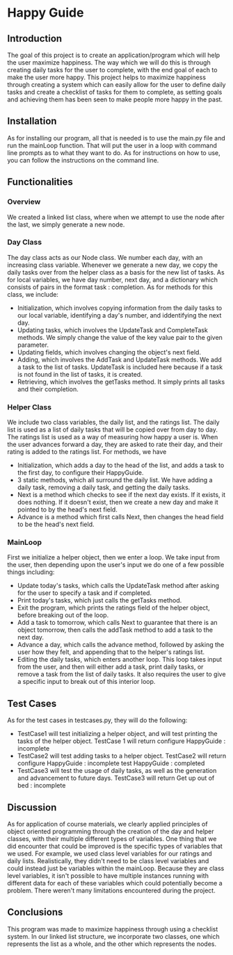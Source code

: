 # Happy Guide
## Introduction
The goal of this project is to create an application/program which will help the user maximize happiness. The way which we will do this is through creating daily tasks for the user to complete, with the end goal of each to make the user more happy. 
This project helps to maximize happiness through creating a system which can easily allow for the user to define daily tasks and create a checklist of tasks for them to complete, as setting goals and achieving them has been seen to make people more happy in the past.
## Installation
As for installing our program, all that is needed is to use the main.py file and run the mainLoop function. That will put the user in a loop with command line prompts as to what they want to do. As for instructions on how to use, you can follow the instructions on the command line.
## Functionalities
### Overview
We created a linked list class, where when we attempt to use the node after the last, we simply generate a new node.
### Day Class
The day class acts as our Node class. We number each day, with an increasing class variable. Whenever we generate a new day, we copy the daily tasks over from the helper class as a basis for the new list of tasks. 
As for local variables, we have day number, next day, and a dictionary which consists of pairs in the format task : completion. 
As for methods for this class, we include:
* Initialization, which involves copying information from the daily tasks to our local variable, identifying a day's number, and iddentifying the next day.
* Updating tasks, which involves the UpdateTask and CompleteTask methods. We simply change the value of the key value pair to the given parameter. 
* Updating fields, which involves changing the object's next field. 
* Adding, which involves the AddTask and UpdateTask methods. We add a task to the list of tasks. UpdateTask is included here because if a task is not found in the list of tasks, it is created. 
* Retrieving, which involves the getTasks method. It simply prints all tasks and their completion.
### Helper Class
We include two class variables, the daily list, and the ratings list. The daily list is used as a list of daily tasks that will be copied over from day to day. The ratings list is used as a way of measuring how happy a user is. When the user advances forward a day, they are asked to rate their day, and their rating is added to the ratings list. For methods, we have
* Initialization, which adds a day to the head of the list, and adds a task to the first day, to configure their HappyGuide.
* 3 static methods, which all surround the daily list. We have adding a daily task, removing a daily task, and getting the daily tasks.
* Next is a method which checks to see if the next day exists. If it exists, it does nothing. If it doesn't exist, then we create a new day and make it pointed to by the head's next field.
* Advance is a method which first calls Next, then changes the head field to be the head's next field. 
### MainLoop
First we initialize a helper object, then we enter a loop. 
We take input from the user, then depending upon the user's input we do one of a few possible things including:
* Update today's tasks, which calls the UpdateTask method after asking for the user to specify a task and if completed.
* Print today's tasks, which just calls the getTasks method.
* Exit the program, which prints the ratings field of the helper object, before breaking out of the loop. 
* Add a task to tomorrow, which calls Next to guarantee that there is an object tomorrow, then calls the addTask method to add a task to the next day.
* Advance a day, which calls the advance method, followed by asking the user how they felt, and appending that to the helper's ratings list.
* Editing the daily tasks, which enters another loop. This loop takes input from the user, and then will either add a task, print daily tasks, or remove a task from the list of daily tasks. It also requires the user to give a specific input to break out of this interior loop. 
## Test Cases
As for the test cases in testcases.py, they will do the following:
* TestCase1 will test initializing a helper object, and will test printing the tasks of the helper object.
TestCase 1 will return 
configure HappyGuide : incomplete
* TestCase2 will test adding tasks to a helper object.
TestCase2 will return 
configure HappyGuide : incomplete
test HappyGuide : completed
* TestCase3 will test the usage of daily tasks, as well as the generation and advancement to future days.
TestCase3 will return 
Get up out of bed : incomplete
## Discussion
As for application of course materials, we clearly applied principles of object oriented programming through the creation of the day and helper classes, with their multiple different types of variables. 
One thing that we did encounter that could be improved is the specific types of variables that we used. For example, we used class level variables for our ratings and daily lists. Realistically, they didn't need to be class level variables and could instead just be variables within the mainLoop. Because they are class level variables, it isn't possible to have multiple instances running with different data for each of these variables which could potentially become a problem. There weren't many limitations encountered during the project.
## Conclusions
This program was made to maximize happiness through using a checklist system. In our linked list structure, we incorporate two classes, one which represents the list as a whole, and the other which represents the nodes. 